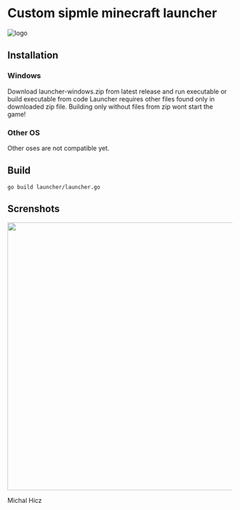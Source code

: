 # Custom sipmle minecraft launcher

![logo](https://i.imgur.com/ZTLvKhH.png)

## Installation
### Windows
Download launcher-windows.zip from latest release and run executable or build executable from code
Launcher requires other files found only in downloaded zip file.
Building only without files from zip wont start the game!

### Other OS
Other oses are not compatible yet.

## Build 
```
go build launcher/launcher.go
```

## Screnshots
<img src="https://i.imgur.com/8nJu9Sj.png" width="600">


Michal Hicz
